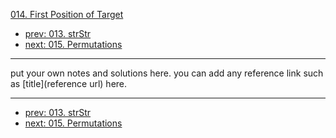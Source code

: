 [014. First Position of Target](http://www.lintcode.com/problem/first-position-of-target)

- [prev: 013. strStr](013-strstr.md)
- [next: 015. Permutations](015-permutations.md)

---

put your own notes and solutions here.
you can add any reference link such as [title](reference url) here.

---

- [prev: 013. strStr](013-strstr.md)
- [next: 015. Permutations](015-permutations.md)
